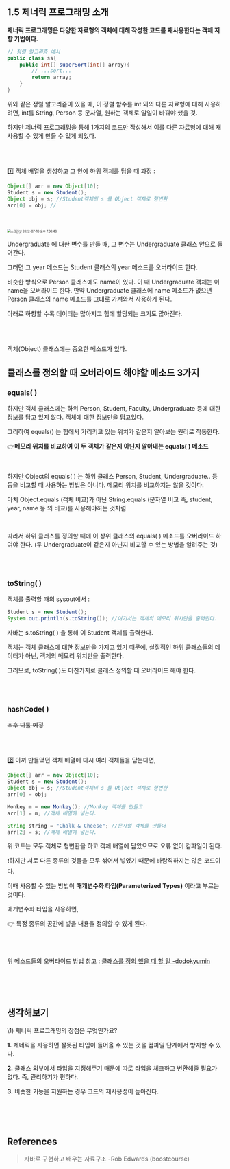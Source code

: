 ## 1.5 제너릭 프로그래밍 소개

**제너릭 프로그래밍은 다양한 자료형의 객체에 대해 작성한 코드를 재사용한다는 객체 지향 기법이다.**

```java
// 정렬 알고리즘 예시
public class ss{
	public int[] superSort(int[] array){
		// ...sort...
		return array;
	}
}
```

위와 같은 정렬 알고리즘이 있을 때, 이 정렬 함수를 int 외의 다른 자료형에 대해 사용하려면,   int를 String, Person 등 문자열, 원하는 객체로 일일이 바꿔야 했을 것.

하지만 제너릭 프로그래밍을 통해  1가지의 코드만 작성해서 이를 다른 자료형에 대해 재사용할 수 있게 만들 수 있게 되었다.

<br>

<br>

1️⃣ 객체 배열을 생성하고 그 안에 하위 객체를 담을 때 과정 :

```java
Object[] arr = new Object[10];
Student s = new Student();
Object obj = s; //Student객체의 s 를 Object 객체로 형변환
arr[0] = obj; //
```

<br>

<br>

<img src="/Users/dodokyumin/Documents/dodokyumin-github-blog/images/2022-07-10-자료구조(Java) 5강. 제너릭 프로그래밍 소개/스크린샷 2022-07-10 오후 7.00.48.png" alt="스크린샷 2022-07-10 오후 7.00.48" style="zoom:50%;" />

Undergraduate 에 대한 변수를 만들 때, 그 변수는 Undergraduate 클래스 안으로 들어간다.

그러면 그 year 메소드는 Student 클래스의 year 메소드를 오버라이드 한다.

비슷한 방식으로 Person 클래스에도 name이 있다. 이 때 Undergraduate 객체는 이 name을 오버라이드 한다. 만약 Undergraduate 클래스에 name 메소드가 없으면 Person 클래스의 name 메소드를 그대로 가져와서 사용하게 된다.

아래로 하향할 수록 데이터는 많아지고 힙에 할당되는 크기도 많아진다.

<br>

<br>

객체(Object) 클래스에는 중요한 메소드가 있다.

## 클래스를 정의할 때 오버라이드 해야할 메소드 3가지

### **equals( )**

하지만 객체 클래스에는 하위 Person, Student, Faculty, Undergraduate 등에 대한 정보를 담고 있지 않다. 객체에 대한 정보만을 담고있다.

그리하여 equals() 는 힙에서 가리키고 있는 위치가 같은지 알아보는 원리로 작동한다.

👉**메모리 위치를 비교하여 이 두 객체가 같은지 아닌지 알아내는 equals( ) 메소드**

<br>

하지만 Object의 equals( ) 는 하위 클래스 Person, Student, Undergraduate.. 등등을 비교할 때 사용하는 방법은 아니다. 메모리 위치를 비교하지는 않을 것이다. 

마치 Object.equals (객체 비교)가 아닌 String.equals (문자열 비교 즉, student, year, name 등 의 비교)를 사용해야하는 것처럼

<br>

따라서 하위 클래스를 정의할 때에 이 상위 클래스의 equals( ) 메소드를 오버라이드 하여야 한다. (두 Undergraduate이 같은지 아닌지 비교할 수 있는 방법을 알려주는 것)

<br>

<br>

### toString( )

객체를 출력할 때의 sysout에서 : 

```java
Student s = new Student();
System.out.println(s.toString()); //여기서는 객체의 메모리 위치만을 출력한다.
```

자바는 s.toString( ) 을 통해 이 Student 객체를 출력한다.

객체는 객체 클래스에 대한 정보만을 가지고 있기 때문에, 실질적인 하위 클래스들의 데이터가 아닌, 객체의 메모리 위치만을 출력한다.

그러므로, toString( )도 마찬가지로 클래스 정의할 때 오버라이드 해야 한다.

<br>

<br>

### hashCode( )

~~추후 다룰 예정~~

<br>

<br>

2️⃣ 아까 만들었던 객체 배열에 다시 여러 객체들을 담는다면,

```java
Object[] arr = new Object[10];
Student s = new Student();
Object obj = s; //Student객체의 s 를 Object 객체로 형변환
arr[0] = obj;

Monkey m = new Monkey(); //Monkey 객체를 만들고
arr[1] = m; //객체 배열에 넣는다.

String string = "Chalk & Cheese"; //문자열 객체를 만들어
arr[2] = s;	//객체 배열에 넣는다.
```

위 코드는 모두 객체로 형변환을 하고 객체 배열에 담았으므로 오류 없이 컴파일이 된다.

❗️하지만 서로 다른 종류의 것들을 모두 섞어서 넣었기 때문에 바람직하지는 않은 코드이다.



이때 사용할 수 있는 방법이 **매개변수화 타입(Parameterized Types)** 이라고 부르는 것이다.

매개변수화 타입을 사용하면,

👉 특정 종류의 공간에 넣을 내용을 정의할 수 있게 된다.

<br>

<br>

위 메소드들의 오버라이드 방법 참고 : [클래스를 정의 했을 때 할 일 -dodokyumin](https://dodokyumin.github.io/Java-%ED%81%B4%EB%9E%98%EC%8A%A4%EB%A5%BC-%EC%A0%95%EC%9D%98%ED%96%88%EC%9D%84-%EB%95%8C-%ED%95%A0-%EC%9D%BC-(Webmarket-%EA%B5%AC%ED%98%84-1)/)

<br>

<br>

<br>

## 생각해보기

\1) 제너릭 프로그래밍의 장점은 무엇인가요?

**1.** 제네릭을 사용하면 잘못된 타입이 들어올 수 있는 것을 컴파일 단계에서 방지할 수 있다.

**2.** 클래스 외부에서 타입을 지정해주기 때문에 따로 타입을 체크하고 변환해줄 필요가 없다. 즉, 관리하기가 편하다.

**3.** 비슷한 기능을 지원하는 경우 코드의 재사용성이 높아진다.

<br>

<br>

<br>

## References

> 자바로 구현하고 배우는 자료구조 -Rob Edwards (boostcourse) 